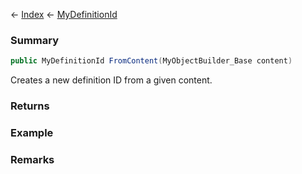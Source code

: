 ← [Index](Api-Index) ← [MyDefinitionId](VRage.Game.MyDefinitionId)

### Summary

```csharp
public MyDefinitionId FromContent(MyObjectBuilder_Base content)
```

Creates a new definition ID from a given content.

### Returns



### Example

### Remarks

